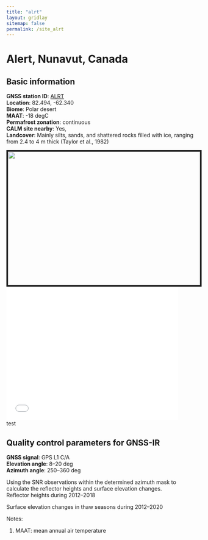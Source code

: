 ```yaml
---
title: "alrt"
layout: gridlay
sitemap: false
permalink: /site_alrt
---
```


# Alert, Nunavut, Canada

## Basic information
**GNSS station ID**:        [ALRT](https://webapp.geod.nrcan.gc.ca/geod/data-donnees/station/report-rapport.php?id=M029001)            
**Location**:               82.494, -62.340 <br/>
**Biome**:                  Polar desert <br/>
**MAAT**:                   -18 degC <br/>
**Permafrost zonation**:    continuous <br/>
**CALM site nearby**:       Yes, <br/>
**Landcover**:              Mainly silts, sands, and shattered rocks filled with ice, ranging from 2.4 to 4 m thick (Taylor et al., 1982) <br/>

<div markdown="0" id="photo" class="col-sm-4">
    <img src="{{ site.url }}{{ site.baseurl }}/photos/alrt.jpg" width="100%" height="350px" border="4">
</div>

<iframe width="450px" height="350px" frameborder="0" src="{{ site.url }}{{ site.baseurl }}/maps/alrt.html"></iframe>

<div iframe="0" id="alrt-map" class="col-sm-4" src="{{ site.url }}{{ site.baseurl }}/maps/alrt.html" width="100%" height="350%">
    test
</div>

<!--
<div markdown="0" id="ffz-map">
    <img src="{{ site.url }}{{ site.baseurl }}/ffz/alrt.jpg" width="450" height="300px" border="4">
</div>
-->


## Quality control parameters for GNSS-IR
**GNSS signal**:            GPS L1 C/A <br/>
**Elevation angle**:        8–20 deg <br/>
**Azimuth angle**:          250–360 deg <br/>

Using the SNR observations within the determined azimuth mask to calculate the reflector heights and surface elevation changes.  
Reflector heights during 2012–2018  

Surface elevation changes in thaw seasons during 2012–2020  

Notes:
1. MAAT: mean annual air temperature




